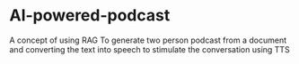 # AI-powered-podcast 
A concept of using RAG To generate two person podcast from a document and converting the text into speech to stimulate the conversation using TTS 
